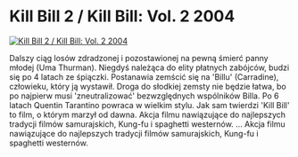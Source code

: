 Kill Bill 2 / Kill Bill: Vol. 2 2004 
=============
[![Kill Bill 2 / Kill Bill: Vol. 2 2004 ](http://vidos.pl/images/player.gif)](http://vidos.pl/kill-bill-2-kill-bill-vol-2-2004)

 Dalszy ciąg losów zdradzonej i pozostawionej na pewną śmierć panny młodej (Uma Thurman). Niegdyś należąca do elity płatnych zabójców, budzi się po 4 latach ze śpiączki. Postanawia zemścić się na 'Billu' (Carradine), człowieku, który ją wystawił. Droga do słodkiej zemsty nie będzie łatwa, bo po najpierw musi 'zneutralizować' bezwzględnych wspólników Billa. Po 6 latach Quentin Tarantino powraca w wielkim stylu. Jak sam twierdzi 'Kill Bill' to film, o którym marzył od dawna. Akcja filmu nawiązujące do najlepszych tradycji filmów samurajskich, Kung-fu i spaghetti westernów.  ... Akcja filmu nawiązujące do najlepszych tradycji filmów samurajskich, Kung-fu i spaghetti westernów.
